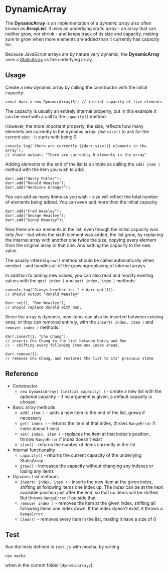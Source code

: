 # DynamicArray
The **DynamicArray** is an implementation of a *dynamic array* also often known as **ArrayList**. It uses an underlying *static array* - an array that can neither grow, nor shrink - and keeps track of its size and capacity, making sure to *grow* when more elements are added than it currently has capacity for.

Because JavaScript arrays are by nature very dynamic, the **DynamicArray** uses a [StaticArray](../staticarray/) as the underlying array.

## Usage
Create a new dynamic array by calling the constructor with the initial capacity:

    const darr = new DynamicArray(5); // initial capacity of five elements

The capacity is usually an entirely internal property, but in this example it can be read with a call to the `capacity()` method.

However, the more important property, the size, reflects how many elements are currently in the dynamic array. Use `size()` to ask for the current size - it starts with being 0. 

    console.log(`there are currently ${darr.size()} elements in the array`);
    // should output: "There are currently 0 elements in the array"

Adding elements to the end of the list is a simple as calling the `add( item )` method with the item you wish to add:

    darr.add("Harry Potter");
    darr.add("Ronald Weasley");
    darr.add("Hermione Granger");

You can add as many items as you wish - size will reflect the total number of elements being added. You can even add more than the initial capacity.

    darr.add("Fred Weasley");
    darr.add("George Weasley");
    darr.add("Ginny Weasley");

Now there are *six* elements in the list, even though the initial capacity was only *five* - but when the sixth element was added, the list *grew*, by replacing the internal array with another one twice the size, copying every element from the original array to that one. And setting the capacity to the new value.

The usually internal `grow()` method should be called automatically when needed - and handles all of the growing/replacing of internal arrays.

In addition to adding new values, you can also read and modify existing values with the `get( index )` and `set( index, item )` methods:

    console.log("Ginnys brother is: " + darr.get(1)):
    // should output "Ronald Weasley"

    darr.set(1, "Ron Weasley");
    // should replace Ronald with Ron.

Since the array is dynamic, new items can also be inserted between existing ones, or they can removed entirely, with the `insert( index, item )` and `remove( index )` methods.

    darr.insert(1, "Cho Chang");
    // inserts Cho Chang in the list between Harry and Ron
    // - shifting every following item one index ahead.

    darr.remove(1);
    // removes Cho Chang, and restores the list to its' previous state

## Reference

* Constructor
  * `new DynamicArray( [initial capacity] )` - create a new list with the *optional* capacity - if no argument is given, a default capacity is chosen.
* Basic array methods
  * `add( item )` - adds a new item to the end of the list, grows if necessary
  * `get( index )` - returns the item at that index, throws `RangeError` if index doesn't exist
  * `set( index, item )` - replaces the item at that index's position, throws `RangeError` if index doesn't exist
  * `size()` - returns the number of items currently in the list
* Internal functionality
  * `capacity()` - returns the current capacity of the underlying StaticArray
  * `grow()` - increases the capacity without changing any indexes or losing any items
* Dynamic List methods
  * `insert( index, item )` - inserts the new item at the given index, shifting all following items one index up. The index can be at the next available position just after the end, so that no items will be shifted. But throws `RangeError` if outside that
  * `remove( index )` - removes the item at the given index, shifting all following items one index down. If the index doesn't exist, it throws a `RangeError`
  * `clear()` - removes every item in the list, making it have a size of 0

## Test

Run the tests defined in ```test.js``` with mocha, by writing

    npx mocha

when in the current folder (```dynamicarray/```).